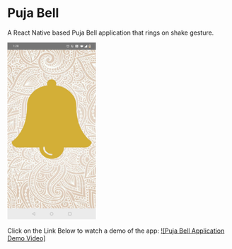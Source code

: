 # Puja Bell
A React Native based Puja Bell application that rings on shake gesture.

<img src="./images/BellImage.jpeg" width="200" height="400" />

Click on the Link Below to watch a demo of the app:
[![Puja Bell Application Demo Video]](https://www.youtube.com/watch?v=yElAkzQciXc)


